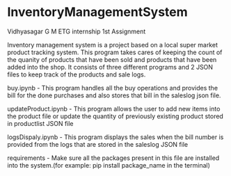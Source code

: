# InventoryManagementSystem
Vidhyasagar G M ETG internship 1st Assignment

Inventory management system is a project based on a local super market product tracking system. This program takes cares of keeping the count of the quanity of products that have been sold and products that have been added into the shop. It consists of three different programs and 2 JSON files to keep track of the products and sale logs.

buy.ipynb - This program handles all the buy operations and provides the bill for the done purchases and also stores that bill in the saleslog json file.

updateProduct.ipynb - This program allows the user to add new items into the product file or update the quantity of previously existing product stored in productlist JSON file

logsDispaly.ipynb - This program displays the sales when the bill number is provided from the logs that are stored in the saleslog JSON file

requirements - Make sure all the packages present in this file are installed into the system.(for example: pip install package_name in the terminal) 
